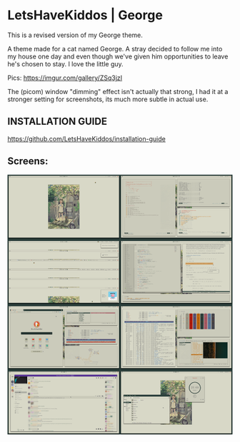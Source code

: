  **LetsHaveKiddos** | **George**
===========================

This is a revised version of my George theme. 


A theme made for a cat named George. 
A stray decided to follow me into my house one day and even though we've given him opportunities to leave he's chosen to stay. 
I love the little guy. 

Pics: https://imgur.com/gallery/ZSq3jzI
 

The (picom) window "dimming" effect isn't actually that strong, I had it at a stronger setting for screenshots, its much more subtle in actual use. 

## INSTALLATION GUIDE
https://github.com/LetsHaveKiddos/installation-guide

## Screens:

![image](screenshots/reddit-screenshots.png)
